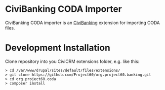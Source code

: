 # CiviBanking CODA Importer

CiviBanking CODA importer is an [CiviBanking](https://github.com/Project60/org.project60.banking) extension for importing CODA files.

Development Installation
========================

Clone repository into you CiviCRM extensions folder, e.g. like this:
```
> cd /var/www/drupal/sites/default/files/extensions/
> git clone https://github.com/Project60/org.project60.banking.git
> cd org.project60.coda
> composer install
